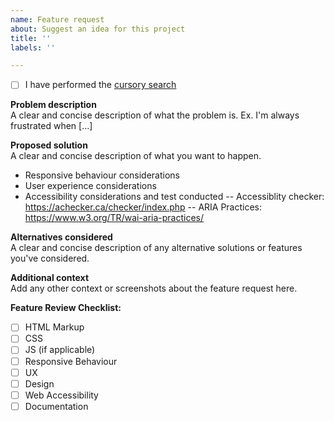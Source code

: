 ```yaml
---
name: Feature request
about: Suggest an idea for this project
title: ''
labels: ''

---
```


- [ ] I have performed the [cursory search](https://github.com/issues?utf8=%E2%9C%93&q=is%3Aissue+repo%3Aubccm%2Fubc-def)


**Problem description**  
A clear and concise description of what the problem is. Ex. I'm always frustrated when [...]

**Proposed solution**  
A clear and concise description of what you want to happen.
- Responsive behaviour considerations
- User experience considerations
- Accessibility considerations and test conducted
-- Accessiblity checker: https://achecker.ca/checker/index.php
-- ARIA Practices: https://www.w3.org/TR/wai-aria-practices/


**Alternatives considered**  
A clear and concise description of any alternative solutions or features you've considered.

**Additional context**  
Add any other context or screenshots about the feature request here.

**Feature Review Checklist:**
- [ ] HTML Markup
- [ ] CSS
- [ ] JS (if applicable)
- [ ] Responsive Behaviour
- [ ] UX
- [ ] Design
- [ ] Web Accessibility
- [ ] Documentation
